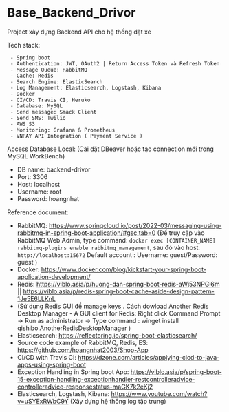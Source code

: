 # Base_Backend_Drivor

Project xây dựng Backend API cho hệ thống đặt xe 

Tech stack:

     - Spring boot
     - Authentication: JWT, OAuth2 | Return Access Token và Refresh Token
     - Message Queue: RabbitMQ
     - Cache: Redis
     - Search Engine: ElasticSearch
     - Log Management: Elasticsearch, Logstash, Kibana
     - Docker
     - CI/CD: Travis CI, Heruko
     - Database: MySQL
     - Send message: Smack Client
     - Send SMS: Twilio
     - AWS S3
     - Monitoring: Grafana & Prometheus 
     - VNPAY API Integration ( Payment Service )


Access Database Local: (Cài đặt DBeaver hoặc tạo connection mới trong MySQL WorkBench)
   - DB name: backend-drivor
   - Port: 3306
   - Host: localhost
   - Username: root
   - Password: hoangnhat

Reference document:
   
   - RabbitMQ: https://www.springcloud.io/post/2022-03/messaging-using-rabbitmq-in-spring-boot-application/#gsc.tab=0
     (Để truy cập vào RabbitMQ Web Admin, type command: `docker exec [CONTAINER_NAME] rabbitmq-plugins enable rabbitmq_management`, sau đó vào host: `http://localhost:15672`
       Default account : Username: guest/Password: guest
     )
   - Docker: https://www.docker.com/blog/kickstart-your-spring-boot-application-development/
   - Redis: https://viblo.asia/p/huong-dan-spring-boot-redis-aWj53NPGl6m || https://viblo.asia/p/redis-spring-boot-cache-aside-design-pattern-1Je5E6LLKnL
   - (Sử dụng Redis GUI để manage keys
       . Cách dowload Another Redis Desktop Manager - A GUI client for Redis:
       Right click Command Prompt -> Run as administrator -> Type command : winget install qishibo.AnotherRedisDesktopManager
     )
   - Elasticsearch: https://reflectoring.io/spring-boot-elasticsearch/
   - Source code example of RabbitMQ, Redis, ES: https://github.com/hoangnhat2003/Shop-App
   - CI/CD with Travis CI: https://dzone.com/articles/applying-cicd-to-java-apps-using-spring-boot
   - Exception Handling in Spring boot App: https://viblo.asia/p/spring-boot-15-exception-handling-exceptionhandler-restcontrolleradvice-controlleradvice-responsestatus-maGK7k2eKj2
   - Elasticsearch, Logstash, Kibana: https://www.youtube.com/watch?v=uSYExRWbC9Y  (Xây dựng hệ thống log tập trung)